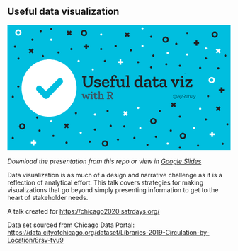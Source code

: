## Useful data visualization

![image with presentation title that states Useful data visualization](https://github.com/ayrenay/useful-data-viz-2020/blob/master/Useful%20data%20viz%20with%20R.png)

_Download the presentation from this repo or view in [Google Slides](https://docs.google.com/presentation/d/1hVxH6hCGzK3Kh9ozXdB78dEJxP5TnP45ToIHl_p9r7k/edit?usp=sharing)_

Data visualization is as much of a design and narrative challenge as it is a reflection of analytical effort. This talk covers strategies for making visualizations that go beyond simply presenting information to get to the heart of stakeholder needs.

A talk created for https://chicago2020.satrdays.org/

Data set sourced from Chicago Data Portal: https://data.cityofchicago.org/dataset/Libraries-2019-Circulation-by-Location/8rsv-tvu9
